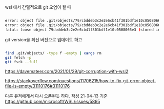 wsl 에서 간헐적으로 git 오염이 될 때

```bash

error: object file .git/objects/79/cbddeb3c2e2e6cb41f301bdf1e10c0508066e3 is empty
error: object file .git/objects/79/cbddeb3c2e2e6cb41f301bdf1e10c0508066e3 is empty
fatal: loose object 79cbddeb3c2e2e6cb41f301bdf1e10c0508066e3 (stored in .git/objects/79/cbddeb3c2e2e6cb41f301bdf1e10c0508066e3) is corrupt

```

git version을 최신 버전으로 업데이트 하고

```bash

find .git/objects/ -type f -empty | xargs rm
git fetch -p
git fsck --full

```

https://davemateer.com/2021/01/29/git-corruption-with-wsl2

https://stackoverflow.com/questions/11706215/how-to-fix-git-error-object-file-is-empty/31110176#31110176

다른 유저에게서 다시 오픈된듯 하다. 작성 21-04-13 기준
https://github.com/microsoft/WSL/issues/5895
